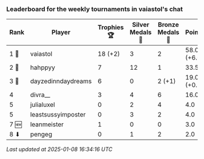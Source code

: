### Leaderboard for the weekly tournaments in vaiastol's chat
| Rank | Player | Trophies 🏆 | Silver Medals 🥈 | Bronze Medals 🥉 | Points |
|------|--------|-------------|------------------|------------------|--------|
| 1 🥇 | vaiastol | 18 (+2) | 3 | 2 | 58.0 (+6.0) |
| 2 🥈 | hahppyy | 7 | 12 | 1 | 33.5 |
| 3 🥉 | dayzedinndaydreams | 6 | 0 | 2 (+1) | 19.0 (+0.5) |
| 4 | divra__ | 3 | 4 | 6 | 16.0 |
| 5 | julialuxel | 0 | 2 | 4 | 4.0 |
| 5 | leastsussyimposter | 0 | 3 | 2 | 4.0 |
| 7 🆕| leanmeister | 1 | 0 | 0 | 3.0 |
| 8 ⬇| pengeg | 0 | 1 | 2 | 2.0 |

_Last updated at 2025-01-08 16:34:16 UTC_